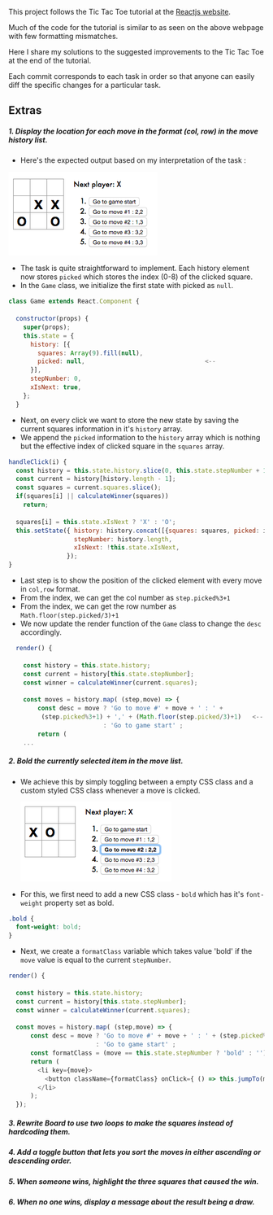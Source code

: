 This project follows the Tic Tac Toe tutorial at the [Reactjs website](https://reactjs.org/tutorial/tutorial.html).

Much of the code for the tutorial is similar to as seen on the above webpage with few formatting mismatches.

Here I share my solutions to the suggested improvements to the Tic Tac Toe at the end of the tutorial.

Each commit corresponds to each task in order so that anyone can easily diff the specific changes for a particular task.


## Extras

##### 1. Display the location for each move in the format (col, row) in the move history list.

  * Here's the expected output based on my interpretation of the task :

  ![alt text](task1.png "Output for task 1")

  * The task is quite straightforward to implement. Each history element now stores ```picked``` which stores the index (0-8) of the clicked square.
  * In the ```Game``` class, we initialize the first state with picked as ```null```.
  ```javascript
  class Game extends React.Component {

    constructor(props) {
      super(props);
      this.state = {
        history: [{
          squares: Array(9).fill(null),
          picked: null,                                 <--
        }],
        stepNumber: 0,
        xIsNext: true,
      };
    }
  ```

  * Next, on every click we want to store the new state by saving the current squares information in it's ```history``` array.
  * We append the ```picked``` information to the ```history``` array which is nothing but the effective index of clicked square in the ```squares``` array.
  ```javascript
  handleClick(i) {
    const history = this.state.history.slice(0, this.state.stepNumber + 1);
    const current = history[history.length - 1];
    const squares = current.squares.slice();
    if(squares[i] || calculateWinner(squares))
      return;

    squares[i] = this.state.xIsNext ? 'X' : 'O';
    this.setState({ history: history.concat([{squares: squares, picked: i}]) ,   <--
                    stepNumber: history.length,
                    xIsNext: !this.state.xIsNext,
                  });
  }
  ```
  * Last step is to show the position of the clicked element with every move in ```col,row``` format.
  * From the index, we can get the col number as ```step.picked%3+1```
  * From the index, we can get the row number as ```Math.floor(step.picked/3)+1```
  * We now update the render function of the ```Game``` class to change the ```desc``` accordingly.
  ```javascript
    render() {

      const history = this.state.history;
      const current = history[this.state.stepNumber];
      const winner = calculateWinner(current.squares);

      const moves = history.map( (step,move) => {
          const desc = move ? 'Go to move #' + move + ' : ' +
           (step.picked%3+1) + ',' + (Math.floor(step.picked/3)+1)   <--
                            : 'Go to game start' ;
          return (
      ...
  ```


##### 2. Bold the currently selected item in the move list.
* We achieve this by simply toggling between a empty CSS class and a custom styled CSS class whenever a move is clicked.

  ![alt text](task2.png "Output for task 2")

* For this, we first need to add a new CSS class - ```bold``` which has it's ```font-weight``` property set as bold.
```css
.bold {
  font-weight: bold;
}
```

* Next, we create a ```formatClass``` variable which takes value 'bold' if the ```move``` value is equal to the current ```stepNumber```.
```javascript
render() {

  const history = this.state.history;
  const current = history[this.state.stepNumber];
  const winner = calculateWinner(current.squares);

  const moves = history.map( (step,move) => {
      const desc = move ? 'Go to move #' + move + ' : ' + (step.picked%3+1) + ',' +  (Math.floor(step.picked/3)+1)
                        : 'Go to game start' ;
      const formatClass = (move == this.state.stepNumber ? 'bold' : '');  <--
      return (
        <li key={move}>
          <button className={formatClass} onClick={ () => this.jumpTo(move, this.key) }>{desc}</button> <--
        </li>
      );
  });
```

##### 3.  Rewrite Board to use two loops to make the squares instead of hardcoding them.
##### 4. Add a toggle button that lets you sort the moves in either ascending or descending order.
##### 5. When someone wins, highlight the three squares that caused the win.
##### 6. When no one wins, display a message about the result being a draw.
